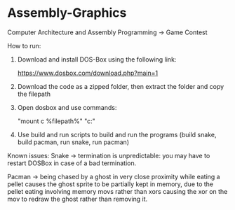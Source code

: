 # Assembly-Graphics
Computer Architecture and Assembly Programming -> Game Contest

How to run:

1. Download and install DOS-Box using the following link:

   https://www.dosbox.com/download.php?main=1

2. Download the code as a zipped folder, then extract the folder and copy the filepath
   
3. Open dosbox and use commands:
   
   "mount c %filepath%"
   "c:"

4. Use build and run scripts to build and run the programs (build snake, build pacman, run snake, run pacman)


Known issues:
Snake  -> termination is unpredictable: you may have to restart DOSBox in case of a bad termination.

Pacman -> being chased by a ghost in very close proximity while eating a pellet causes the ghost sprite to be partially kept in memory, due to the pellet eating involving memory movs rather than xors causing the
xor on the mov to redraw the ghost rather than removing it.
